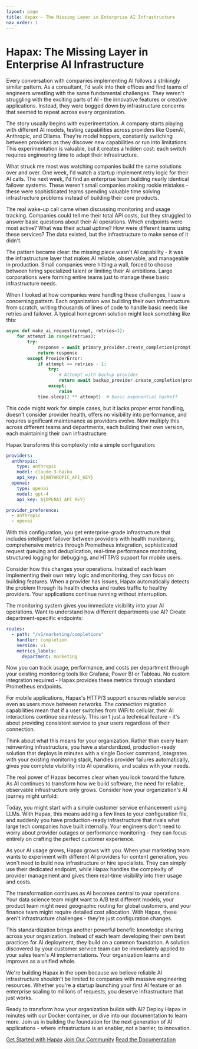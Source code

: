 ```yaml
---
layout: page
title: Hapax - The Missing Layer in Enterprise AI Infrastructure
nav_order: 1
---
```


# Hapax: The Missing Layer in Enterprise AI Infrastructure

Every conversation with companies implementing AI follows a strikingly similar pattern. As a consultant, I'd walk into their offices and find teams of engineers wrestling with the same fundamental challenges. They weren't struggling with the exciting parts of AI - the innovative features or creative applications. Instead, they were bogged down by infrastructure concerns that seemed to repeat across every organization.

The story usually begins with experimentation. A company starts playing with different AI models, testing capabilities across providers like OpenAI, Anthropic, and Ollama. They're model hoppers, constantly switching between providers as they discover new capabilities or run into limitations. This experimentation is valuable, but it creates a hidden cost: each switch requires engineering time to adapt their infrastructure.

What struck me most was watching companies build the same solutions over and over. One week, I'd watch a startup implement retry logic for their AI calls. The next week, I'd find an enterprise team building nearly identical failover systems. These weren't small companies making rookie mistakes - these were sophisticated teams spending valuable time solving infrastructure problems instead of building their core products.

The real wake-up call came when discussing monitoring and usage tracking. Companies could tell me their total API costs, but they struggled to answer basic questions about their AI operations. Which endpoints were most active? What was their actual uptime? How were different teams using these services? The data existed, but the infrastructure to make sense of it didn't.

The pattern became clear: the missing piece wasn't AI capability - it was the infrastructure layer that makes AI reliable, observable, and manageable in production. Small companies were hitting a wall, forced to choose between hiring specialized talent or limiting their AI ambitions. Large corporations were forming entire teams just to manage these basic infrastructure needs.

When I looked at how companies were handling these challenges, I saw a concerning pattern. Each organization was building their own infrastructure from scratch, writing thousands of lines of code to handle basic needs like retries and failover. A typical homegrown solution might look something like this:

```python
async def make_ai_request(prompt, retries=3):
    for attempt in range(retries):
        try:
            response = await primary_provider.create_completion(prompt)
            return response
        except ProviderError:
            if attempt == retries - 1:
                try:
                    # Attempt with backup provider
                    return await backup_provider.create_completion(prompt)
                except:
                    raise
            time.sleep(2 ** attempt)  # Basic exponential backoff
```

This code might work for simple cases, but it lacks proper error handling, doesn't consider provider health, offers no visibility into performance, and requires significant maintenance as providers evolve. Now multiply this across different teams and departments, each building their own version, each maintaining their own infrastructure.

Hapax transforms this complexity into a simple configuration:

```yaml
providers:
  anthropic:
    type: anthropic
    model: claude-3-haiku
    api_key: ${ANTHROPIC_API_KEY}
  openai:
    type: openai
    model: gpt-4
    api_key: ${OPENAI_API_KEY}

provider_preference:
  - anthropic
  - openai
```

With this configuration, you get enterprise-grade infrastructure that includes intelligent failover between providers with health monitoring, comprehensive metrics through Prometheus integration, sophisticated request queuing and deduplication, real-time performance monitoring, structured logging for debugging, and HTTP/3 support for mobile users.

Consider how this changes your operations. Instead of each team implementing their own retry logic and monitoring, they can focus on building features. When a provider has issues, Hapax automatically detects the problem through its health checks and routes traffic to healthy providers. Your applications continue running without interruption.

The monitoring system gives you immediate visibility into your AI operations. Want to understand how different departments use AI? Create department-specific endpoints:

```yaml
routes:
  - path: "/v1/marketing/completions"
    handler: completion
    version: v1
    metrics_labels:
      department: marketing
```

Now you can track usage, performance, and costs per department through your existing monitoring tools like Grafana, Power BI or Tableau. No custom integration required - Hapax provides these metrics through standard Prometheus endpoints.

For mobile applications, Hapax's HTTP/3 support ensures reliable service even as users move between networks. The connection migration capabilities mean that if a user switches from WiFi to cellular, their AI interactions continue seamlessly. This isn't just a technical feature - it's about providing consistent service to your users regardless of their connection.

Think about what this means for your organization. Rather than every team reinventing infrastructure, you have a standardized, production-ready solution that deploys in minutes with a single Docker command, integrates with your existing monitoring stack, handles provider failures automatically, gives you complete visibility into AI operations, and scales with your needs.

The real power of Hapax becomes clear when you look toward the future. As AI continues to transform how we build software, the need for reliable, observable infrastructure only grows. Consider how your organization's AI journey might unfold:

Today, you might start with a simple customer service enhancement using LLMs. With Hapax, this means adding a few lines to your configuration file, and suddenly you have production-ready infrastructure that rivals what large tech companies have built internally. Your engineers don't need to worry about provider outages or performance monitoring - they can focus entirely on crafting the perfect customer experience.

As your AI usage grows, Hapax grows with you. When your marketing team wants to experiment with different AI providers for content generation, you won't need to build new infrastructure or hire specialists. They can simply use their dedicated endpoint, while Hapax handles the complexity of provider management and gives them real-time visibility into their usage and costs.

The transformation continues as AI becomes central to your operations. Your data science team might want to A/B test different models, your product team might need geographic routing for global customers, and your finance team might require detailed cost allocation. With Hapax, these aren't infrastructure challenges - they're just configuration changes.

This standardization brings another powerful benefit: knowledge sharing across your organization. Instead of each team developing their own best practices for AI deployment, they build on a common foundation. A solution discovered by your customer service team can be immediately applied to your sales team's AI implementations. Your organization learns and improves as a unified whole.

We're building Hapax in the open because we believe reliable AI infrastructure shouldn't be limited to companies with massive engineering resources. Whether you're a startup launching your first AI feature or an enterprise scaling to millions of requests, you deserve infrastructure that just works.

Ready to transform how your organization builds with AI? Deploy Hapax in minutes with our Docker container, or dive into our documentation to learn more. Join us in building the foundation for the next generation of AI applications - where infrastructure is an enabler, not a barrier, to innovation.

[Get Started with Hapax](/docs/getting-started)
[Join Our Community](https://github.com/teilomillet/hapax)
[Read the Documentation](/docs/) 